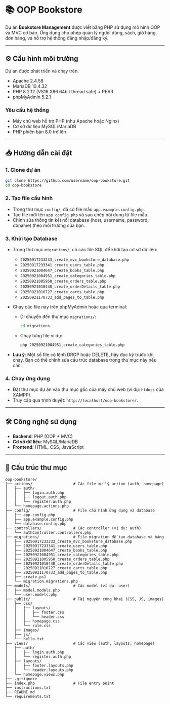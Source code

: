 # 📚 OOP Bookstore

Dự án **Bookstore Management** được viết bằng PHP sử dụng mô hình OOP và MVC cơ bản. Ứng dụng cho phép quản lý người dùng, sách, giỏ hàng, đơn hàng, và hỗ trợ hệ thống đăng nhập/đăng ký.

---

## ⚙️ Cấu hình môi trường
Dự án được phát triển và chạy trên:
- Apache 2.4.58
- MariaDB 10.4.32
- PHP 8.2.12 (VS16 X86 64bit thread safe) + PEAR
- phpMyAdmin 5.2.1

### Yêu cầu hệ thống
- Máy chủ web hỗ trợ PHP (như Apache hoặc Nginx)
- Cơ sở dữ liệu MySQL/MariaDB
- PHP phiên bản 8.0 trở lên

---

## 📥 Hướng dẫn cài đặt

### 1. Clone dự án
```bash
git clone https://github.com/username/oop-bookstore.git
cd oop-bookstore
```

### 2. Tạo file cấu hình
- Trong thư mục `config/`, đã có file mẫu `app.example.config.php`.
- Tạo file mới tên `app.config.php` và sao chép nội dung từ file mẫu.
- Chỉnh sửa thông tin kết nối database (host, username, password, dbname) theo môi trường của bạn.

### 3. Khởi tạo Database
- Trong thư mục `migrations/`, có các file SQL để khởi tạo cơ sở dữ liệu:
  - `20250917233233_create_mvc_bookstore_database.php`
  - `20250917233341_create_users_table.php`
  - `20250921004647_create_books_table.php`
  - `20250921004951_create_categories_table.php`
  - `20250921005950_create_orders_table.php`
  - `20250921010440_create_orderDetails_table.php`
  - `20250921010727_create_carts_table.php`
  - `20250921170733_add_pages_to_table.php`

- Chạy các file này trên phpMyAdmin hoặc qua terminal:
  - Di chuyển đến thư mục `migrations/`:
    ```bash
    cd migrations
    ```
  - Chạy từng file ví dụ:
    ```bash
    php 20250921004951_create_categories_table.php
    ```

- **Lưu ý**: Một số file có lệnh DROP hoặc DELETE, hãy đọc kỹ trước khi chạy. Bạn có thể chỉnh sửa cấu trúc database trong thư mục này nếu cần.

### 4. Chạy ứng dụng
- Đặt thư mục dự án vào thư mục gốc của máy chủ web (ví dụ: `htdocs` của XAMPP).
- Truy cập qua trình duyệt: `http://localhost/oop-bookstore/`.

---

## 🛠️ Công nghệ sử dụng
- **Backend**: PHP (OOP + MVC)
- **Cơ sở dữ liệu**: MySQL/MariaDB
- **Frontend**: HTML, CSS, JavaScript

---

## 📂 Cấu trúc thư mục
```
oop-bookstore/
├── actions/                  # Các file xử lý action (auth, homepage)
│   ├── auth/
│   │   ├── login.auth.php
│   │   ├── logout.auth.php
│   │   └── register.auth.php
│   └── homepage.actions.php
├── config/                   # File cấu hình ứng dụng và database
│   ├── app.config.php
│   ├── app.example.config.php
│   └── database.config.php
├── controllers/              # Các controller (ví dụ: auth)
│   └── authController.controllers.php
├── migrations/               # File migration để tạo database và bảng
│   ├── 20250917233233_create_mvc_bookstore_database.php
│   ├── 20250917233341_create_users_table.php
│   ├── 20250921004647_create_books_table.php
│   ├── 20250921004951_create_categories_table.php
│   ├── 20250921005950_create_orders_table.php
│   ├── 20250921010440_create_orderDetails_table.php
│   ├── 20250921010727_create_carts_table.php
│   ├── 20250921170733_add_pages_to_table.php
│   ├── create.ps1
│   └── migration.migrations.php
├── models/                   # Các model (ví dụ: user)
│   ├── model.models.php
│   └── user.models.php
├── public/                   # Tài nguyên công khai (CSS, JS, images)
│   ├── css/
│   │   ├── layouts/
│   │   │   ├── footer.css
│   │   │   └── header.css
│   │   ├── homepage.css
│   │   └── rule.css
│   ├── images/
│   ├── js/
│   └── hello.txt
├── views/                    # Các view (auth, layouts, homepage)
│   ├── auth/
│   │   ├── login.auth.php
│   │   └── register.auth.php
│   ├── layouts/
│   │   ├── footer.layouts.php
│   │   └── header.layouts.php
│   └── homepage.views.php
├── .gitignore
├── index.php                 # File entry point
├── instructions.txt
├── README.md                
└── requirements.txt
```

